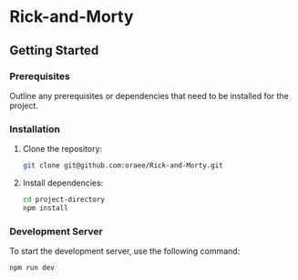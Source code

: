 # Rick-and-Morty

## Getting Started

### Prerequisites

Outline any prerequisites or dependencies that need to be installed for the project.

### Installation

1. Clone the repository:

   ```bash
   git clone git@github.com:oraee/Rick-and-Morty.git

2. Install dependencies:
   ```bash
   cd project-directory
   npm install
### Development Server
To start the development server, use the following command:

```bash
npm run dev
